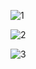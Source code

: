 ![1](https://user-images.githubusercontent.com/94215644/143451097-4521829a-f481-44a8-a07d-acead6e1838b.png)

![2](https://user-images.githubusercontent.com/94215644/143452506-0806f637-a233-4c2e-b195-524dc62013be.png)

![3](https://user-images.githubusercontent.com/94215644/143452691-7eb762a3-523a-4932-a947-1a160be4b816.png)
